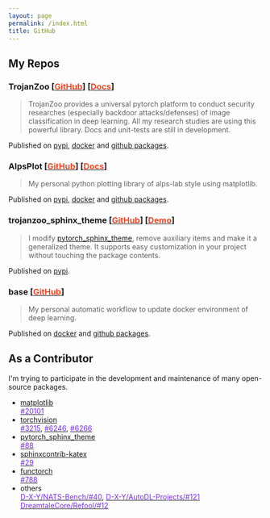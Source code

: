 ```yaml
---
layout: page
permalink: /index.html
title: GitHub
---
```


## My Repos
### TrojanZoo [[<span style="color:#ee4c2c">GitHub</span>](https://github.com/ain-soph/trojanzoo)] [[<span style="color:#ee4c2c">Docs</span>](https://ain-soph.github.io/trojanzoo)]
> TrojanZoo provides a universal pytorch platform to conduct security researches (especially backdoor attacks/defenses) of image classification in deep learning. All my research studies are using this powerful library. Docs and unit-tests are still in development.
  
Published on [pypi](https://pypi.org/project/trojanzoo/), [docker](https://hub.docker.com/r/local0state/trojanzoo) and [github packages](https://github.com/ain-soph/trojanzoo/pkgs/container/trojanzoo).

### AlpsPlot [[<span style="color:#ee4c2c">GitHub</span>](https://github.com/ain-soph/alpsplot)] [[<span style="color:#ee4c2c">Docs</span>](https://ain-soph.github.io/alpsplot)]
> My personal python plotting library of alps-lab style using matplotlib.

Published on [pypi](https://pypi.org/project/alpsplot/), [docker](https://hub.docker.com/r/local0state/alpsplot) and [github packages](https://github.com/ain-soph/alpsplot/pkgs/container/alpsplot).

### trojanzoo_sphinx_theme [[<span style="color:#ee4c2c">GitHub</span>](https://github.com/ain-soph/trojanzoo_sphinx_theme)] [[<span style="color:#ee4c2c">Demo</span>](https://ain-soph.github.io/trojanzoo_sphinx_theme)]
> I modify [pytorch_sphinx_theme](https://github.com/pytorch/pytorch_sphinx_theme), remove auxiliary items and make it a generalized theme. It supports easy customization in your project without touching the package contents.
  
Published on [pypi](https://pypi.org/project/trojanzoo-sphinx-theme/).

### base [[<span style="color:#ee4c2c">GitHub</span>](https://github.com/ain-soph/base)]
> My personal automatic workflow to update docker environment of deep learning.
  
Published on [docker](https://hub.docker.com/r/local0state/base) and [github packages](https://github.com/ain-soph/base/pkgs/container/base).


## As a Contributor
I'm trying to participate in the development and maintenance of many open-source packages.

- [matplotlib](https://github.com/matplotlib/matplotlib)  
  [<span style="color:#792fe4">#20101</span>](https://github.com/matplotlib/matplotlib/pull/20101)
- [torchvision](https://github.com/pytorch/vision)  
  [<span style="color:#792fe4">#3215</span>](https://github.com/pytorch/vision/pull/3215), [<span style="color:#792fe4">#6246</span>](https://github.com/pytorch/vision/pull/6246), [<span style="color:#792fe4">#6266</span>](https://github.com/pytorch/vision/pull/6266)
- [pytorch_sphinx_theme](https://github.com/pytorch/pytorch_sphinx_theme)  
  [<span style="color:#792fe4">#88</span>](https://github.com/pytorch/pytorch_sphinx_theme/pull/88)
- [sphinxcontrib-katex](https://github.com/hagenw/sphinxcontrib-katex)  
  [<span style="color:#792fe4">#29</span>](https://github.com/hagenw/sphinxcontrib-katex/issues/29)
- [functorch](https://github.com/pytorch/functorch)  
  [<span style="color:#792fe4">#788</span>](https://github.com/pytorch/functorch/pull/788)
- others  
  [<span style="color:#792fe4">D-X-Y/NATS-Bench/#40</span>](https://github.com/D-X-Y/NATS-Bench/pull/40), [<span style="color:#792fe4">D-X-Y/AutoDL-Projects/#121</span>](https://github.com/D-X-Y/AutoDL-Projects/pull/121)  
  [<span style="color:#792fe4">DreamtaleCore/Refool/#12</span>](https://github.com/DreamtaleCore/Refool/pull/12)
